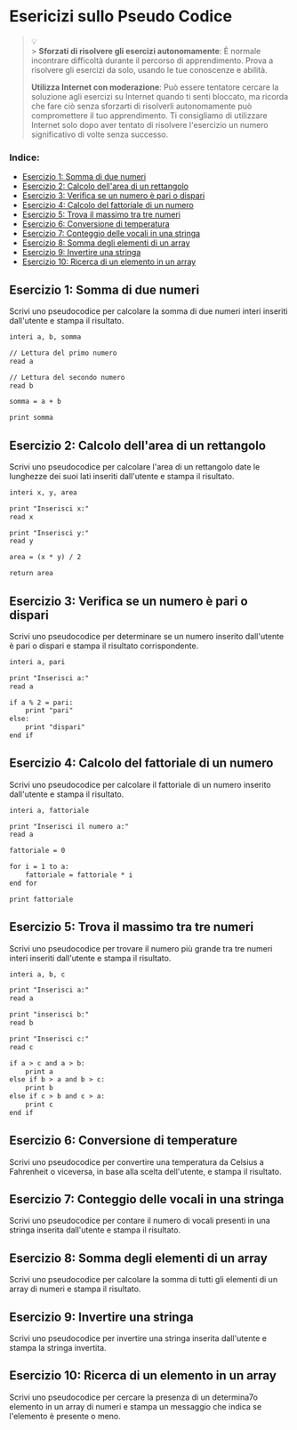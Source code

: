 # Esericizi sullo Pseudo Codice

> :bulb: <br> > **Sforzati di risolvere gli esercizi autonomamente**: È normale
> incontrare difficoltà durante il percorso di apprendimento. Prova a risolvere gli
> esercizi da solo, usando le tue conoscenze e abilità.
>
> **Utilizza Internet con moderazione**: Può essere tentatore cercare la soluzione agli
> esercizi su Internet quando ti senti bloccato, ma ricorda che fare ciò senza
> sforzarti di risolverli autonomamente può compromettere il tuo apprendimento. Ti
> consigliamo di utilizzare Internet solo dopo aver tentato di risolvere
> l'esercizio un numero significativo di volte senza successo.

### Indice:

- [Esercizio 1: Somma di due numeri]()
- [Esercizio 2: Calcolo dell'area di un rettangolo]()
- [Esercizio 3: Verifica se un numero è pari o dispari]()
- [Esercizio 4: Calcolo del fattoriale di un numero]()
- [Esercizio 5: Trova il massimo tra tre numeri]()
- [Esercizio 6: Conversione di temperatura]()
- [Esercizio 7: Conteggio delle vocali in una stringa]()
- [Esercizio 8: Somma degli elementi di un array]()
- [Esercizio 9: Invertire una stringa]()
- [Esercizio 10: Ricerca di un elemento in un array]()

## Esercizio 1: Somma di due numeri

Scrivi uno pseudocodice per calcolare la somma di due numeri interi inseriti dall'utente e stampa il risultato.

```markdown
interi a, b, somma

// Lettura del primo numero
read a 

// Lettura del secondo numero
read b

somma = a + b

print somma
```

## Esercizio 2: Calcolo dell'area di un rettangolo

Scrivi uno pseudocodice per calcolare l'area di un rettangolo date le lunghezze dei suoi lati inseriti dall'utente e stampa il risultato.

```markdown
interi x, y, area

print "Inserisci x:"
read x

print "Inserisci y:"
read y

area = (x * y) / 2

return area
```

## Esercizio 3: Verifica se un numero è pari o dispari

Scrivi uno pseudocodice per determinare se un numero inserito dall'utente è pari o dispari e stampa il risultato corrispondente.

```markdown
interi a, pari

print "Inserisci a:"
read a

if a % 2 = pari:
    print "pari"
else:
    print "dispari"
end if
```

## Esercizio 4: Calcolo del fattoriale di un numero

Scrivi uno pseudocodice per calcolare il fattoriale di un numero inserito dall'utente e stampa il risultato.

```markdown
interi a, fattoriale

print "Inserisci il numero a:"
read a

fattoriale = 0

for i = 1 to a:
    fattoriale = fattoriale * i
end for

print fattoriale
```

## Esercizio 5: Trova il massimo tra tre numeri

Scrivi uno pseudocodice per trovare il numero più grande tra tre numeri interi inseriti dall'utente e stampa il risultato.

```markdown
interi a, b, c

print "Inserisci a:"
read a

print "inserisci b:"
read b

print "Inserisci c:"
read c

if a > c and a > b:
    print a
else if b > a and b > c:
    print b
else if c > b and c > a:
    print c
end if
```

## Esercizio 6: Conversione di temperature

Scrivi uno pseudocodice per convertire una temperatura da Celsius a Fahrenheit o viceversa, in base alla scelta dell'utente, e stampa il risultato.

## Esercizio 7: Conteggio delle vocali in una stringa

Scrivi uno pseudocodice per contare il numero di vocali presenti in una stringa inserita dall'utente e stampa il risultato.

## Esercizio 8: Somma degli elementi di un array

Scrivi uno pseudocodice per calcolare la somma di tutti gli elementi di un array di numeri e stampa il risultato.

## Esercizio 9: Invertire una stringa

Scrivi uno pseudocodice per invertire una stringa inserita dall'utente e stampa la stringa invertita.

## Esercizio 10: Ricerca di un elemento in un array

Scrivi uno pseudocodice per cercare la presenza di un determina7o elemento in un array di numeri e stampa un messaggio che indica se l'elemento è presente o meno.
